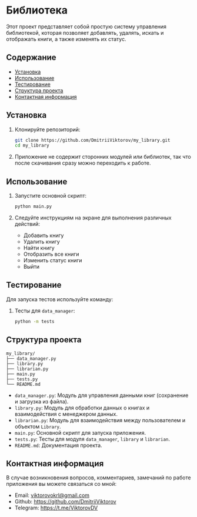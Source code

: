 # Библиотека

Этот проект представляет собой простую систему управления библиотекой, 
которая позволяет добавлять, удалять, искать и отображать книги, а также изменять их статус.

## Содержание

- [Установка](#установка)
- [Использование](#использование)
- [Тестирование](#тестирование)
- [Структура проекта](#структура-проекта)
- [Контактная информация](#контактная-информация)

## Установка

1. Клонируйте репозиторий:
    ```sh
    git clone https://github.com/DmitriiViktorov/my_library.git
    cd my_library
    ```

2. Приложение не содержит сторонних модулей или библиотек, так что после скачивания сразу можно переходить к работе.

## Использование

1. Запустите основной скрипт:
    ```sh
    python main.py
    ```

2. Следуйте инструкциям на экране для выполнения различных действий:
    - Добавить книгу
    - Удалить книгу
    - Найти книгу
    - Отобразить все книги
    - Изменить статус книги
    - Выйти

## Тестирование

Для запуска тестов используйте команду:

1. Тесты для `data_manager`:
    ```sh
    python -m tests
    ```

## Структура проекта

    my_library/
    ├── data_manager.py
    ├── library.py
    ├── librarian.py
    ├── main.py
    ├── tests.py
    └── README.md

- `data_manager.py`: Модуль для управления данными книг (сохранение и загрузка из файла).
- `library.py`: Модуль для обработки данных о книгах и взаимодействия с менеджером данных.
- `librarian.py`: Модуль для взаимодействия между пользователем и объектом `Library`.
- `main.py`: Основной скрипт для запуска приложения.
- `tests.py`: Тесты для модуля `data_manager`, `library` и `librarian`.
- `README.md`: Документация проекта.


## Контактная информация

В случае возникновения вопросов, комментариев, замечаний по работе приложения вы можете связаться со мной:
- Email: viktorovokrl@gmail.com
- Github: https://github.com/DmitriiViktorov
- Telegram: https://t.me/ViktorovDV

